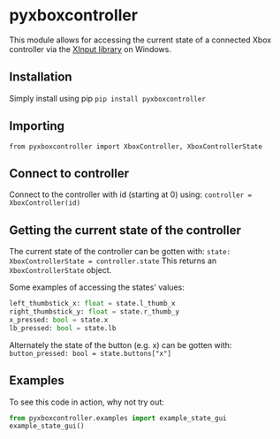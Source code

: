 # pyxboxcontroller
This module allows for accessing the current state of a connected Xbox controller via the [XInput library](https://learn.microsoft.com/en-gb/windows/win32/xinput/getting-started-with-xinput?redirectedfrom=MSDN#getting-controller-state) on Windows.

## Installation
Simply install using pip
`pip install pyxboxcontroller`

## Importing
`from pyxboxcontroller import XboxController, XboxControllerState`

## Connect to controller
Connect to the controller with id (starting at 0) using:
`controller = XboxController(id)`
## Getting the current state of the controller
The current state of the controller can be gotten with:
`state: XboxControllerState = controller.state`
This returns an `XboxControllerState` object.


Some examples of accessing the states' values:
```python
left_thumbstick_x: float = state.l_thumb_x
right_thumbstick_y: float = state.r_thumb_y
x_pressed: bool = state.x
lb_pressed: bool = state.lb
```

Alternately the state of the button (e.g. x) can be gotten with:
` button_pressed: bool = state.buttons["x"]`

## Examples
To see this code in action, why not try out:
```python
from pyxboxcontroller.examples import example_state_gui
example_state_gui()
```

